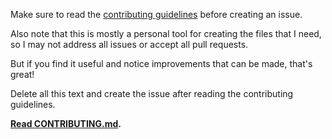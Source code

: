 Make sure to read the [contributing guidelines](CONTRIBUTING.md) before creating an issue.

Also note that this is mostly a personal tool for creating the files that I need, so I may not address all issues or accept all pull requests.

But if you find it useful and notice improvements that can be made, that's great!

Delete all this text and create the issue after reading the contributing guidelines.

**[Read CONTRIBUTING.md](CONTRIBUTING.md).**
